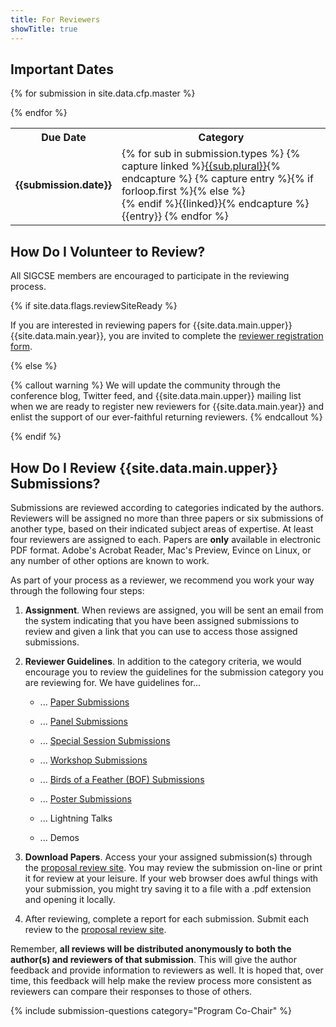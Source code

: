 ```yaml
---
title: For Reviewers
showTitle: true
---
```


## Important Dates


<div class="table-responsive">
  <table class="table">
      <tbody>
      <tr>
        <th>
          Due Date
        </th>
        <th>
          Category
        </th>
      </tr>
        
{% for submission in site.data.cfp.master %}
  <tr>
    <td> <b>{{submission.date}}</b> </td>
    <td>
      {% for sub in submission.types %} 
      {% capture linked %}<a href="{{site.base}}/authors/index.html#{{sub.plural | remove: ' '}}">{{sub.plural}}</a></li>{% endcapture %}
      {% capture entry %}{% if forloop.first %}{% else %}<br> {% endif %}{{linked}}{% endcapture %}
        {{entry}}
      {% endfor %}
    </td>
  </tr>
{% endfor %}
    </tbody>
  </table>
</div>

## How Do I Volunteer to Review?

All SIGCSE members are encouraged to participate in the reviewing process.

{% if site.data.flags.reviewSiteReady %}

If you are interested in reviewing papers for {{site.data.main.upper}} {{site.data.main.year}}, you are invited to complete the <a href="{{site.data.reviewers.reviewerRegistrationForm}}">reviewer registration form</a>. 

{% else %}

{% callout warning %}
We will update the community through the conference blog, Twitter feed, and {{site.data.main.upper}} mailing list when we are ready to register new reviewers for {{site.data.main.year}} and enlist the support of our ever-faithful returning reviewers.
{% endcallout %}

{% endif %}

## How Do I Review {{site.data.main.upper}} Submissions?

Submissions are reviewed according to categories indicated by the authors.  Reviewers will be assigned no more than three papers or six submissions of another type, based on their indicated subject areas of expertise. At least four reviewers are assigned to each.  Papers are **only** available in electronic PDF format. Adobe's Acrobat Reader, Mac's Preview, Evince on Linux, or any number of other options are known to work.

As part of your process as a reviewer, we recommend you work your way through the following four steps:

1. **Assignment**. When reviews are assigned, you will be sent an email from the system indicating that you have been assigned submissions to review and given a link that you can use to access those assigned submissions.


1. **Reviewer Guidelines**. In addition to the category criteria, we would encourage you to review the guidelines for the submission category you are reviewing for. We have guidelines for...

    * ... [Paper Submissions][papers]
    
    * ... [Panel Submissions][panels]
    
    * ... [Special Session Submissions][specials]
    
    * ... [Workshop Submissions][workshops]
    
    * ... [Birds of a Feather (BOF) Submissions][bofs]
    
    * ... [Poster Submissions][posters]
    
    * ... Lightning Talks
    
    * ... Demos
    

1. **Download Papers**. Access your your assigned submission(s) through the <a href="{{site.data.reviewers.proposalReviewSite}}">proposal review site</a>. You may review the submission on-line or print it for review at your leisure. If your web browser does awful things with your submission, you might try saving it to a file with a .pdf extension and opening it locally.

1. After reviewing, complete a report for each submission. Submit each review to the  <a href="{{site.data.reviewers.proposalReviewSite}}">proposal review site</a>.

Remember, **all reviews will be distributed anonymously to both the author(s) and reviewers of that submission**. This will give the author feedback and provide information to reviewers as well. It is hoped that, over time, this feedback will help make the review process more consistent as reviewers can compare their responses to those of others.

[papers]: guidepapers.html
[panels]: guidepanels.html
[specials]: guidesessions.html
[workshops]: guideworkshops.html
[bofs]: guidebofs.html
[posters]: guideposters.html

{% include submission-questions category="Program Co-Chair" %}
